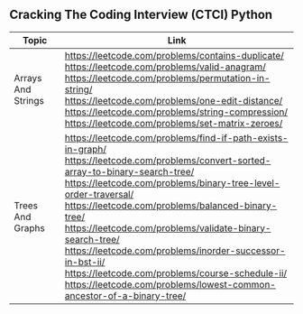 ## Cracking The Coding Interview (CTCI) Python 
| Topic | Link |
| ------ | ------ |
| Arrays And Strings |https://leetcode.com/problems/contains-duplicate/ <br> https://leetcode.com/problems/valid-anagram/ <br> https://leetcode.com/problems/permutation-in-string/ <br> https://leetcode.com/problems/one-edit-distance/ <br> https://leetcode.com/problems/string-compression/ <br> https://leetcode.com/problems/set-matrix-zeroes/|
| Trees And Graphs| https://leetcode.com/problems/find-if-path-exists-in-graph/ <br> https://leetcode.com/problems/convert-sorted-array-to-binary-search-tree/ <br> https://leetcode.com/problems/binary-tree-level-order-traversal/ <br> https://leetcode.com/problems/balanced-binary-tree/ <br> https://leetcode.com/problems/validate-binary-search-tree/ <br> https://leetcode.com/problems/inorder-successor-in-bst-ii/ <br> https://leetcode.com/problems/course-schedule-ii/ <br> https://leetcode.com/problems/lowest-common-ancestor-of-a-binary-tree/ |
